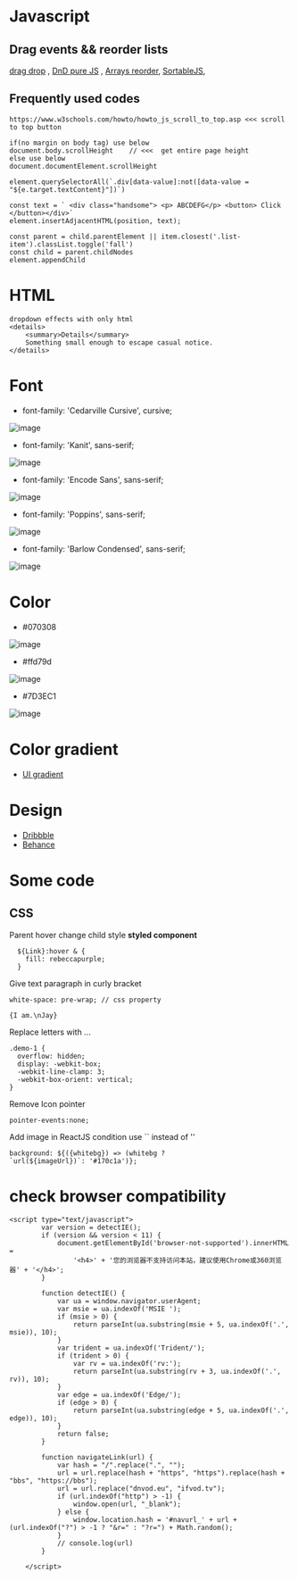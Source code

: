 # Javascript


## Drag events && reorder lists
[drag drop](http://jsfiddle.net/2Kgvh/) , [DnD pure JS](https://github.com/SortableJS/Sortable/wiki/Sorting-with-the-help-of-HTML5-Drag'n'Drop-API) , [Arrays reorder](https://stackoverflow.com/questions/2440700/reordering-arrays/2440723), [SortableJS](https://github.com/SortableJS/Sortable), 

## Frequently used codes
```
https://www.w3schools.com/howto/howto_js_scroll_to_top.asp <<< scroll to top button

if(no margin on body tag) use below  
document.body.scrollHeight    // <<<  get entire page height
else use below
document.documentElement.scrollHeight

element.querySelectorAll(`.div[data-value]:not([data-value = "${e.target.textContent}"])`)
 
const text = ` <div class="handsome"> <p> ABCDEFG</p> <button> Click </button></div>`
element.insertAdjacentHTML(position, text);

const parent = child.parentElement || item.closest('.list-item').classList.toggle('fall')
const child = parent.childNodes
element.appendChild
```
# HTML

```
dropdown effects with only html
<details>
    <summary>Details</summary>
    Something small enough to escape casual notice.
</details>
```

# Font 
- font-family: 'Cedarville Cursive', cursive; 

![image](https://user-images.githubusercontent.com/78078898/112046156-f7bb7e00-8b4b-11eb-8e74-f4617c4fafbd.png)
- font-family: 'Kanit', sans-serif; 

![image](https://user-images.githubusercontent.com/78078898/112045985-c04cd180-8b4b-11eb-8ff5-9bf204a3af96.png)
- font-family: 'Encode Sans', sans-serif; 

![image](https://user-images.githubusercontent.com/78078898/112046068-dc507300-8b4b-11eb-9888-4158fd64e143.png)
- font-family: 'Poppins', sans-serif;

![image](https://user-images.githubusercontent.com/78078898/112513784-f92bb700-8d94-11eb-9997-c1743aec82a2.png)
- font-family: 'Barlow Condensed', sans-serif;

![image](https://user-images.githubusercontent.com/78078898/113646841-ec0ea200-9689-11eb-9f99-95646145a994.png)



# Color 
- #070308 

![image](https://user-images.githubusercontent.com/78078898/112045354-0c4b4680-8b4b-11eb-9c01-384782f895dc.png)
- #ffd79d 

![image](https://user-images.githubusercontent.com/78078898/112045440-25ec8e00-8b4b-11eb-86bc-4d51e926246f.png)
- #7D3EC1 

![image](https://user-images.githubusercontent.com/78078898/112045565-49173d80-8b4b-11eb-8baf-7821f4d5e408.png)

# Color gradient

- [UI gradient](https://uigradients.com/#MegaTron)

# Design

- [Dribbble](https://dribbble.com/)
- [Behance](https://www.behance.net/)

# Some code 
## CSS
Parent hover change child style **styled component**
```
  ${Link}:hover & {
    fill: rebeccapurple;
  }
```
Give text paragraph in curly bracket 
```
white-space: pre-wrap; // css property

{I am.\nJay}
```
Replace letters with ...
```
.demo-1 {
  overflow: hidden;
  display: -webkit-box;
  -webkit-line-clamp: 3;
  -webkit-box-orient: vertical;
}
```
Remove Icon pointer
```
pointer-events:none;
```
Add image in ReactJS condition use `` instead of ''
```
background: ${({whitebg}) => (whitebg ? `url(${imageUrl})`: '#170c1a')};
```

# check browser compatibility

```
<script type="text/javascript">
        var version = detectIE();
        if (version && version < 11) {
            document.getElementById('browser-not-supported').innerHTML =
                '<h4>' + '您的浏览器不支持访问本站，建议使用Chrome或360浏览器' + '</h4>';
        }

        function detectIE() {
            var ua = window.navigator.userAgent;
            var msie = ua.indexOf('MSIE ');
            if (msie > 0) {
                return parseInt(ua.substring(msie + 5, ua.indexOf('.', msie)), 10);
            }
            var trident = ua.indexOf('Trident/');
            if (trident > 0) {
                var rv = ua.indexOf('rv:');
                return parseInt(ua.substring(rv + 3, ua.indexOf('.', rv)), 10);
            }
            var edge = ua.indexOf('Edge/');
            if (edge > 0) {
                return parseInt(ua.substring(edge + 5, ua.indexOf('.', edge)), 10);
            }
            return false;
        }

        function navigateLink(url) {
            var hash = "/".replace(".", "");
            url = url.replace(hash + "https", "https").replace(hash + "bbs", "https://bbs");
            url = url.replace("dnvod.eu", "ifvod.tv");
            if (url.indexOf("http") > -1) {
                window.open(url, "_blank");
            } else {
                window.location.hash = '#navurl_' + url + (url.indexOf("?") > -1 ? "&r=" : "?r=") + Math.random();
            }
            // console.log(url)
        }

    </script>
```

